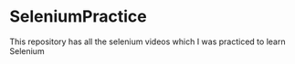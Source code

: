# SeleniumPractice
This repository has all the selenium videos which I was practiced to learn Selenium 
